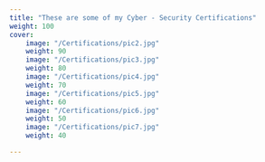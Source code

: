```yaml
---
title: "These are some of my Cyber - Security Certifications"
weight: 100
cover:
    image: "/Certifications/pic2.jpg"
    weight: 90
    image: "/Certifications/pic3.jpg"
    weight: 80
    image: "/Certifications/pic4.jpg"
    weight: 70
    image: "/Certifications/pic5.jpg"
    weight: 60
    image: "/Certifications/pic6.jpg"
    weight: 50
    image: "/Certifications/pic7.jpg"
    weight: 40

---
```


